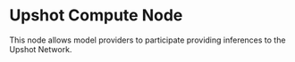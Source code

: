 # Upshot Compute Node

This node allows model providers to participate providing inferences to the Upshot Network.